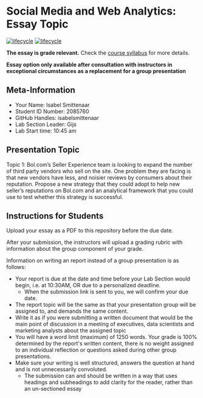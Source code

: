 # Social Media and Web Analytics: Essay Topic

[![lifecycle](https://img.shields.io/badge/lifecycle-maturing-blue.svg)](https://www.tidyverse.org/lifecycle/#maturing)
[![lifecycle](https://img.shields.io/badge/version-2022-red.svg)]()

**The essay is grade relevant.**
Check the [course syllabus](https://tisem-digital-marketing.github.io/2022-smwa/assets/syllabus.pdf) for more details.

**Essay option only available after consultation with instructors in exceptional circumstances as a replacement for a group presentation**

## Meta-Information

* Your Name: Isabel Smittenaar
* Student ID Number: 2085760
* GitHub Handles: isabelsmittenaar
* Lab Section Leader: Gijs 
* Lab Start time: 10:45 am

## Presentation Topic

Topic 1:
Bol.com’s Seller Experience team is looking to expand the number of third party vendors who sell on the site. One problem they are facing is that new vendors have less, and noisier reviews by consumers about their reputation. Propose a new strategy that they could adopt to help new seller’s reputations on Bol.com and an analytical framework that you could use to test whether this strategy is successful.

## Instructions for Students

Upload your essay as a PDF to this repository before the due date.

After your submission, the instructors will upload a grading rubric with information about the group component of your grade.

Information on writing an report instead of a group presentation is as follows:

* Your report is due at the date and time before your Lab Section would begin, i.e. at 10:30AM, OR due to a personalized deadline. 
    * When the submission link is sent to you, we will confirm your due date.
* The report topic will be the same as that your presentation group will be assigned to, and demands the same content.
* Write it as if you were submitting a written document that would be the main point of discussion in a meeting of executives, data scientists and marketing analysts about the assigned topic
* You will have a word limit (maximum) of 1250 words. Your grade is 100% determined by the report's written content, there is no weight assigned to an individual reflection or questions asked during other group presentations.
* Make sure your writing is well structured, answers the question at hand and is not unnecessarily convoluted.      
    * The submission can and should be written in a way that uses headings and subheadings to add clarity for the reader, rather than an un-sectioned essay 
